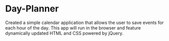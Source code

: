 # Day-Planner
Created a simple calendar application that allows the user to save events for each hour of the day. This app will run in the browser and feature dynamically updated HTML and CSS powered by jQuery.

